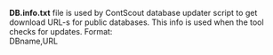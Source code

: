 **DB.info.txt** file is used by ContScout database updater script to get download URL-s for public databases.
This info is used when the tool checks for updates.
Format:  
DBname,URL
